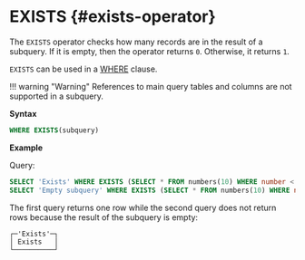 # EXISTS {#exists-operator}

The `EXISTS` operator checks how many records are in the result of a subquery. If it is empty, then the operator returns `0`. Otherwise, it returns `1`.

`EXISTS` can be used in a [WHERE](../../sql-reference/statements/select/where.md) clause.

!!! warning "Warning"
    References to main query tables and columns are not supported in a subquery.

**Syntax**

```sql
WHERE EXISTS(subquery)
```

**Example**

Query:

``` sql
SELECT 'Exists' WHERE EXISTS (SELECT * FROM numbers(10) WHERE number < 2);
SELECT 'Empty subquery' WHERE EXISTS (SELECT * FROM numbers(10) WHERE number > 12);
```

The first query returns one row while the second query does not return rows because the result of the subquery is empty:

``` text
┌─'Exists'─┐
│ Exists   │
└──────────┘
```

